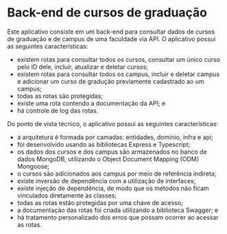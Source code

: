 # Back-end de cursos de graduação

Este aplicativo consiste em um back-end para consultar dados de cursos de graduação e de campus de uma faculdade via API. O aplicativo possui as seguintes características:
- existem rotas para consultar todos os cursos, consultar um único curso pelo ID dele, incluir, atualizar e deletar cursos;
- existem rotas para consultar todos os campus, incluir e deletar campus e adicionar um curso de gradução previamente cadastrado ao um campus;
- todas as rotas são protegidas;
- existe uma rota contendo a documentação da API; e
- há controle de log das rotas.

Do ponto de vista técnico, o aplicativo possui as seguintes características:
- a arquitetura é formada por camadas: entidades, domínio, infra e api;
- foi desenvolvido usando as bibliotecas Express e Typescript;
- os dados dos cursos e dos campus são armazenados no banco de dados MongoDB, utilizando o Object Document Mapping (ODM) Mongoose;
- o cursos são adicionados aos campus por meio de referência indireta;
- existe inversão de dependência com a utilização de interfaces;
- existe injeção de dependência, de modo que os métodos não ficam vinculados diretamente às classes;
- todas as rotas estão protegidas por uma chave de acesso;
- a documentação das rotas foi criada utilizando a biblioteca Swagger; e
- há tratamento personalizado dos erros que possam ocorrer ao acessar as rotas.

